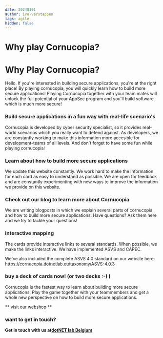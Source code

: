 ```yaml
---
date: 20240101
author: ive-verstappen
tags: agile
hidden: false
---
```


# Why play Cornucopia?

# Why Play Cornucopia?
Hello.  If you're interested in building secure applications, you're at the right place!  By playing cornucopia, you will quickly learn how to build more secure applications!  Playing Cornucopia together with your team mates will unlock the full potential of your AppSec program and you'll build software which is much more secure!

### Build secure applications in a fun way with real-life scenario's
Cornucopia is developed by cyber security specialist, so it provides real-world scenarios which you really want to defend against.  As developers, we are constantly working to make this information more accesible for development-teams of all levels.  And don't forget to have some fun while playing cornucopia!

### Learn about how to build more secure applications
We update this website constantly.  We work hard to make the information for each card as easy to understand as possible.  We are open for feedback and are constantly experimenting with new ways to improve the information we provide on this website.

### Check out our blog to learn more about Cornucopia
We are writing blogposts in which we explain several parts of cornucopia and how to build more secure applications.  Have questions?  Ask them here and we try to tackle your questions!

### Interactive mapping
The cards provide interactive links to several standards.  When possible, we make the links interactive.  We have implemented ASVS and CAPEC.  

We've also included the complete ASVS 4.0 standard on our website here: https://cornucopia.dotnetlab.eu/taxonomy/ASVS-4.0.3

### buy a deck of cards now! (or two decks :-) )
Cornucopia is the fastest way to learn about building more secure applications.  Play the game together with your teammembers and get a whole new perspective on how to build more secure applications.

** [visit our webshop](https://webshop.dotnetlab.eu/product/cornucopia-card-deck/) ** 

### want to get in touch?

**Get in touch with us at[dotNET lab Belgium](https://www.dotnetlab.eu/en/contact-en/)** 
